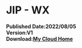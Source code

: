# JIP - WX
**Published Date:2022/08/05   
Version:V1   
Download:[My Cloud Home](https://home.mycloud.com/action/share/b8818e2a-277c-4b8d-a2e0-ba44b3cc5a3d)**   
<script type='text/javascript' src='https://storage.ko-fi.com/cdn/widget/Widget_2.js'></script><script type='text/javascript'>kofiwidget2.init('Hey! Support Me On Ko-fi!', '#29abe0', 'L4L76FZ0F');kofiwidget2.draw();</script> 
